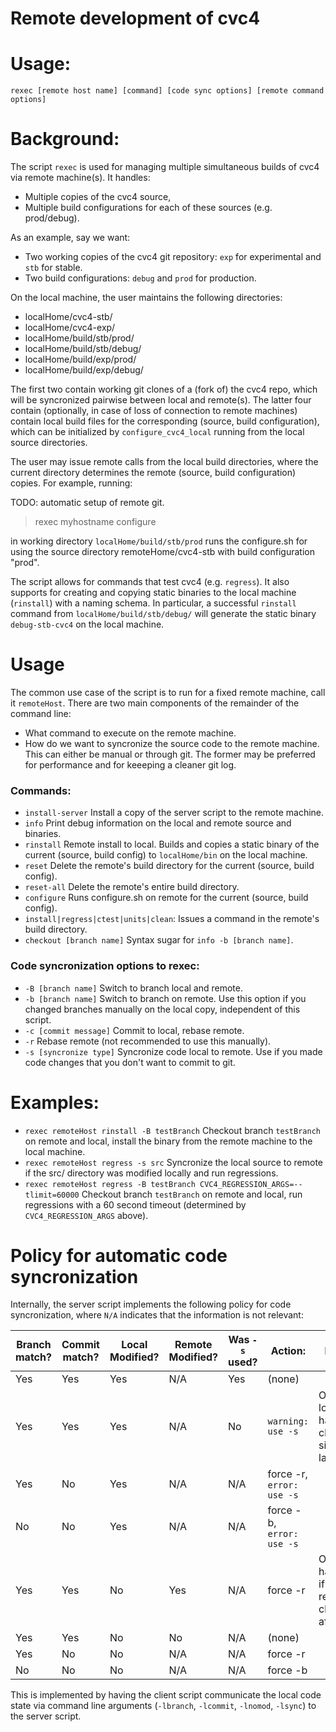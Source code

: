 # Remote development of cvc4

# Usage:

`rexec [remote host name] [command] [code sync options] [remote command options]`

# Background:

The script `rexec` is used for managing multiple simultaneous builds of cvc4 via
remote machine(s). It handles:
- Multiple copies of the cvc4 source,
- Multiple build configurations for each of these sources (e.g. prod/debug).

As an example, say we want:

* Two working copies of the cvc4 git repository: `exp` for experimental and `stb`
for stable.
* Two build configurations: `debug` and `prod` for production.

On the local machine, the user maintains the following directories:

* localHome/cvc4-stb/
* localHome/cvc4-exp/
* localHome/build/stb/prod/
* localHome/build/stb/debug/
* localHome/build/exp/prod/
* localHome/build/exp/debug/

The first two contain working git clones of a (fork of) the cvc4 repo, which
will be syncronized pairwise between local and remote(s). The latter four
contain (optionally, in case of loss of connection to remote machines) contain
local build files for the corresponding (source, build configuration), which
can be initialized by `configure_cvc4_local` running from the local source
directories.

The user may issue remote calls from the local build directories, where the
current directory determines the remote (source, build configuration) copies.
For example, running:

TODO: automatic setup of remote git.

> rexec myhostname configure

in working directory `localHome/build/stb/prod` runs the configure.sh for
using the source directory remoteHome/cvc4-stb with build configuration "prod".

The script allows for commands that test cvc4 (e.g. `regress`). It also supports
for creating and copying static binaries to the local machine (`rinstall`)
with a naming schema. In particular, a successful `rinstall` command from
`localHome/build/stb/debug/` will generate the static binary `debug-stb-cvc4`
on the local machine.

# Usage

The common use case of the script is to run for a fixed remote machine, call it
`remoteHost`. There are two main components of the remainder of the command
line:
* What command to execute on the remote machine.
* How do we want to syncronize the source code to the remote machine. This can
either be manual or through git. The former may be preferred for performance
and for keeeping a cleaner git log.

### Commands:

* `install-server`
Install a copy of the server script to the remote machine.
* `info`
Print debug information on the local and remote source and binaries.
* `rinstall`
Remote install to local. Builds and copies a static binary of the current
(source, build config) to `localHome/bin` on the local machine.
* `reset`
Delete the remote's build directory for the current (source, build config).
* `reset-all`
Delete the remote's entire build directory.
* `configure`
Runs configure.sh on remote for the current (source, build config).
* `install|regress|ctest|units|clean`: 
Issues a command in the remote's build directory.
* `checkout [branch name]`
Syntax sugar for `info -b [branch name]`.

### Code syncronization options to rexec:

* `-B [branch name]`
Switch to branch local and remote.
* `-b [branch name]`
Switch to branch on remote. Use this option if you changed branches manually on the local copy, independent of this script.
* `-c [commit message]`
Commit to local, rebase remote.
* `-r`
Rebase remote (not recommended to use this manually).
* `-s [syncronize type]`
Syncronize code local to remote. Use if you made code changes that you don't want to commit to git.

# Examples:

* `rexec remoteHost rinstall -B testBranch`
Checkout branch `testBranch` on remote and local, install the binary from the remote machine to the local machine.
* `rexec remoteHost regress -s src`
Syncronize the local source to remote if the src/ directory was modified locally and run regressions.
* `rexec remoteHost regress -B testBranch CVC4_REGRESSION_ARGS=--tlimit=60000`
Checkout branch `testBranch` on remote and local, run regressions with a 60 second timeout (determined by `CVC4_REGRESSION_ARGS` above).

# Policy for automatic code syncronization
 
Internally, the server script implements the following policy for code syncronization, where `N/A` indicates that the information is not relevant:

| Branch match? | Commit match? | Local Modified? | Remote Modified? | Was `-s` used?    | Action:                   | Notes                                            |
|---------------|---------------|-----------------|------------------|-------------------|---------------------------|--------------------------------------------------|
| Yes           | Yes           | Yes             | N/A              | Yes               | (none)                    |                                                  |
| Yes           | Yes           | Yes             | N/A              | No                | `warning: use -s`         | OK if local has no changes since last `-s`       |
| Yes           | No            | Yes             | N/A              | N/A               | force -r, `error: use -s` |                                                  |
| No            | No            | Yes             | N/A              | N/A               | force -b,` error: use -s` |                                                  |
| Yes           | Yes           | No              | Yes              | N/A               | force -r                  | Only happens if local reverts changes after `-s` |
| Yes           | Yes           | No              | No               | N/A               | (none)                    |                                                  |
| Yes           | No            | No              | N/A              | N/A               | force -r                  |                                                  |
| No            | No            | No              | N/A              | N/A               | force -b                  |                                                  |

This is implemented by having the client script communicate the local code state via command
line arguments (`-lbranch`, `-lcommit`, `-lnomod`, `-lsync`) to the server script.
